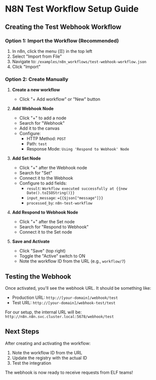 # N8N Test Workflow Setup Guide

## Creating the Test Webhook Workflow

### Option 1: Import the Workflow (Recommended)

1. In n8n, click the menu (☰) in the top left
2. Select "Import from File"
3. Navigate to: `/examples/n8n_workflows/test-webhook-workflow.json`
4. Click "Import"

### Option 2: Create Manually

1. **Create a new workflow**
   - Click "+ Add workflow" or "New" button

2. **Add Webhook Node**
   - Click "+" to add a node
   - Search for "Webhook"
   - Add it to the canvas
   - Configure:
     - HTTP Method: `POST`
     - Path: `test`
     - Response Mode: `Using 'Respond to Webhook' Node`

3. **Add Set Node**
   - Click "+" after the Webhook node
   - Search for "Set"
   - Connect it to the Webhook
   - Configure to add fields:
     - `result`: `Workflow executed successfully at {{new Date().toISOString()}}`
     - `input_message`: `={{$json["message"]}}`
     - `processed_by`: `n8n-test-workflow`

4. **Add Respond to Webhook Node**
   - Click "+" after the Set node
   - Search for "Respond to Webhook"
   - Connect it to the Set node

5. **Save and Activate**
   - Click "Save" (top right)
   - Toggle the "Active" switch to ON
   - Note the workflow ID from the URL (e.g., `workflow/7`)

## Testing the Webhook

Once activated, you'll see the webhook URL. It should be something like:
- Production URL: `http://[your-domain]/webhook/test`
- Test URL: `http://[your-domain]/webhook-test/test`

For our setup, the internal URL will be:
`http://n8n.n8n.svc.cluster.local:5678/webhook/test`

## Next Steps

After creating and activating the workflow:

1. Note the workflow ID from the URL
2. Update the registry with the actual ID
3. Test the integration

The webhook is now ready to receive requests from ELF teams!
